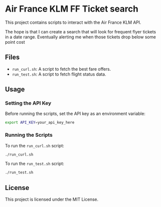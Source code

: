 # Air France KLM FF Ticket search

This project contains scripts to interact with the Air France KLM API.

The hope is that I can create a search that will look for frequent flyer tickets in 
a date range.  Eventually alerting me when those tickets drop below some point cost

## Files

- `run_curl.sh`: A script to fetch the best fare offers.
- `run_test.sh`: A script to fetch flight status data.

## Usage

### Setting the API Key

Before running the scripts, set the API key as an environment variable:

```bash
export API_KEY=your_api_key_here
```

### Running the Scripts

To run the `run_curl.sh` script:

```bash
./run_curl.sh
```

To run the `run_test.sh` script:

```bash
./run_test.sh
```

## License

This project is licensed under the MIT License.

